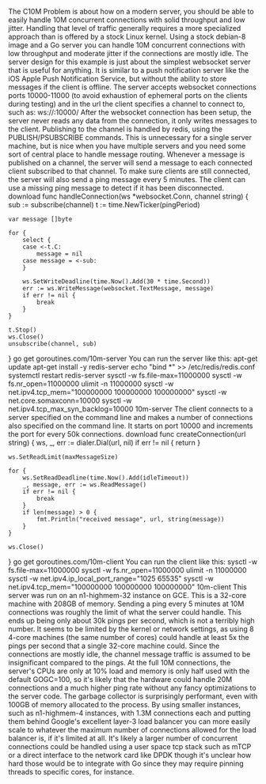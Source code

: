 The C10M Problem is about how on a modern server, you should be able to easily handle 10M concurrent connections with solid throughput and low jitter. Handling that level of traffic generally requires a more specialized approach than is offered by a stock Linux kernel.
Using a stock debian-8 image and a Go server you can handle 10M concurrent connections with low throughput and moderate jitter if the connections are mostly idle. The server design for this example is just about the simplest websocket server that is useful for anything. It is similar to a push notification server like the iOS Apple Push Notification Service, but without the ability to store messages if the client is offline.
The server accepts websocket connections ports 10000-11000 (to avoid exhaustion of ephemeral ports on the clients during testing) and in the url the client specifies a channel to connect to, such as:
ws://<server>:10000/<channel>
After the websocket connection has been setup, the server never reads any data from the connection, it only writes messages to the client. Publishing to the channel is handled by redis, using the PUBLISH/PSUBSCRIBE commands. This is unnecessary for a single server machine, but is nice when you have multiple servers and you need some sort of central place to handle message routing.
Whenever a message is published on a channel, the server will send a message to each connected client subscribed to that channel. To make sure clients are still connected, the server will also send a ping message every 5 minutes. The client can use a missing ping message to detect if it has been disconnected.
download
func handleConnection(ws *websocket.Conn, channel string) {
	sub := subscribe(channel)
	t := time.NewTicker(pingPeriod)

	var message []byte

	for {
		select {
		case <-t.C:
			message = nil
		case message = <-sub:
		}

		ws.SetWriteDeadline(time.Now().Add(30 * time.Second))
		err := ws.WriteMessage(websocket.TextMessage, message)
		if err != nil {
			break
		}
	}

	t.Stop()
	ws.Close()
	unsubscribe(channel, sub)
}
go get goroutines.com/10m-server
You can run the server like this:
apt-get update
apt-get install -y redis-server
echo "bind *" >> /etc/redis/redis.conf
systemctl restart redis-server
sysctl -w fs.file-max=11000000
sysctl -w fs.nr_open=11000000
ulimit -n 11000000
sysctl -w net.ipv4.tcp_mem="100000000 100000000 100000000"
sysctl -w net.core.somaxconn=10000
sysctl -w net.ipv4.tcp_max_syn_backlog=10000
10m-server
The client connects to a server specified on the command line and makes a number of connections also specified on the command line. It starts on port 10000 and increments the port for every 50k connections.
download
func createConnection(url string) {
	ws, _, err := dialer.Dial(url, nil)
	if err != nil {
		return
	}

	ws.SetReadLimit(maxMessageSize)

	for {
		ws.SetReadDeadline(time.Now().Add(idleTimeout))
		_, message, err := ws.ReadMessage()
		if err != nil {
			break
		}
		if len(message) > 0 {
			fmt.Println("received message", url, string(message))
		}
	}

	ws.Close()
}
go get goroutines.com/10m-client
You can run the client like this:
sysctl -w fs.file-max=11000000
sysctl -w fs.nr_open=11000000
ulimit -n 11000000
sysctl -w net.ipv4.ip_local_port_range="1025 65535"
sysctl -w net.ipv4.tcp_mem="100000000 100000000 100000000"
10m-client <ip address> <number of connections>
This server was run on an n1-highmem-32 instance on GCE. This is a 32-core machine with 208GB of memory. Sending a ping every 5 minutes at 10M connections was roughly the limit of what the server could handle. This ends up being only about 30k pings per second, which is not a terribly high number. It seems to be limited by the kernel or network settings, as using 8 4-core machines (the same number of cores) could handle at least 5x the pings per second that a single 32-core machine could. Since the connections are mostly idle, the channel message traffic is assumed to be insignificant compared to the pings.
At the full 10M connections, the server's CPUs are only at 10% load and memory is only half used with the default GOGC=100, so it's likely that the hardware could handle 20M connections and a much higher ping rate without any fancy optimizations to the server code. The garbage collector is surprisingly performant, even with 100GB of memory allocated to the process.
By using smaller instances, such as n1-highmem-4 instances, with 1.3M connections each and putting them behind Google's excellent layer-3 load balancer you can more easily scale to whatever the maximum number of connections allowed for the load balancer is, if it's limited at all.
It's likely a larger number of concurrent connections could be handled using a user space tcp stack such as mTCP or a direct interface to the network card like DPDK though it's unclear how hard those would be to integrate with Go since they may require pinning threads to specific cores, for instance.
